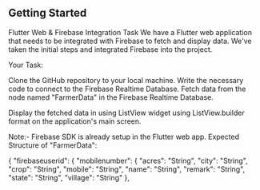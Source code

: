 ## Getting Started


Flutter Web & Firebase Integration Task
We have a Flutter web application that needs to be integrated with Firebase to fetch and display data. We've taken the initial steps and integrated Firebase into the project.

Your Task:

Clone the GitHub repository to your local machine.
Write the necessary code to connect to the Firebase Realtime Database.
Fetch data from the node named "FarmerData" in the Firebase Realtime Database.

Display the fetched data in using ListView widget using ListView.builder format on the application's main screen.

Note:- Firebase SDK is already setup in the Flutter web app.
Expected Structure of "FarmerData":

{
  "firebaseuserid": {
    "mobilenumber": {
      "acres": "String",
      "city": "String",
      "crop": "String",
      "mobile": "String",
      "name": "String",
      "remark": "String",
      "state": "String",
      "village": "String"
    },
